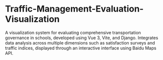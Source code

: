# Traffic-Management-Evaluation-Visualization
A visualization system for evaluating comprehensive transportation governance in schools, developed using Vue 3, Vite, and Django. Integrates data analysis across multiple dimensions such as satisfaction surveys and traffic indices, displayed through an interactive interface using Baidu Maps API.
